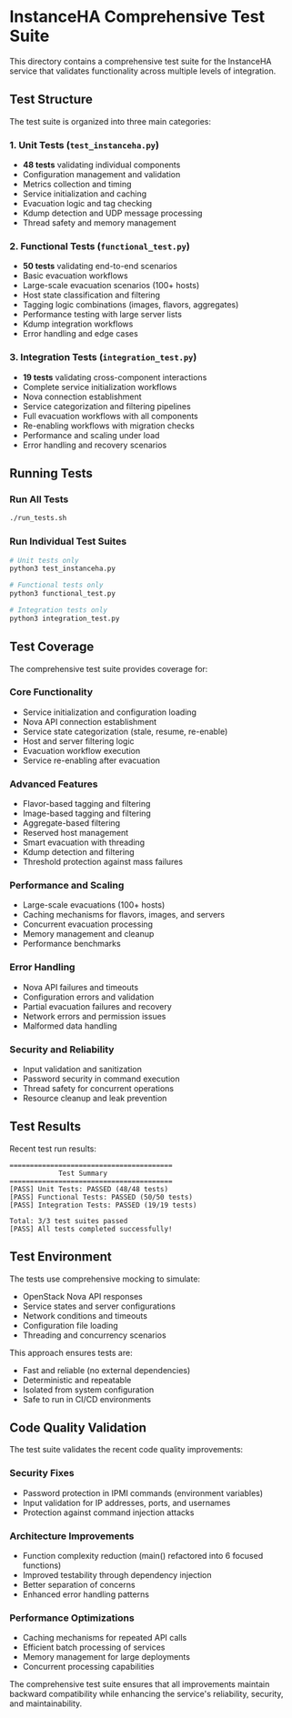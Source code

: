 # InstanceHA Comprehensive Test Suite

This directory contains a comprehensive test suite for the InstanceHA service that validates functionality across multiple levels of integration.

## Test Structure

The test suite is organized into three main categories:

### 1. Unit Tests (`test_instanceha.py`)
- **48 tests** validating individual components
- Configuration management and validation
- Metrics collection and timing
- Service initialization and caching
- Evacuation logic and tag checking
- Kdump detection and UDP message processing
- Thread safety and memory management

### 2. Functional Tests (`functional_test.py`) 
- **50 tests** validating end-to-end scenarios
- Basic evacuation workflows
- Large-scale evacuation scenarios (100+ hosts)
- Host state classification and filtering
- Tagging logic combinations (images, flavors, aggregates)
- Performance testing with large server lists
- Kdump integration workflows
- Error handling and edge cases

### 3. Integration Tests (`integration_test.py`)
- **19 tests** validating cross-component interactions
- Complete service initialization workflows
- Nova connection establishment 
- Service categorization and filtering pipelines
- Full evacuation workflows with all components
- Re-enabling workflows with migration checks
- Performance and scaling under load
- Error handling and recovery scenarios

## Running Tests

### Run All Tests
```bash
./run_tests.sh
```

### Run Individual Test Suites
```bash
# Unit tests only
python3 test_instanceha.py

# Functional tests only  
python3 functional_test.py

# Integration tests only
python3 integration_test.py
```

## Test Coverage

The comprehensive test suite provides coverage for:

### Core Functionality
- Service initialization and configuration loading
- Nova API connection establishment
- Service state categorization (stale, resume, re-enable)
- Host and server filtering logic
- Evacuation workflow execution
- Service re-enabling after evacuation

### Advanced Features
- Flavor-based tagging and filtering
- Image-based tagging and filtering  
- Aggregate-based filtering
- Reserved host management
- Smart evacuation with threading
- Kdump detection and filtering
- Threshold protection against mass failures

### Performance and Scaling
- Large-scale evacuations (100+ hosts)
- Caching mechanisms for flavors, images, and servers
- Concurrent evacuation processing
- Memory management and cleanup
- Performance benchmarks

### Error Handling
- Nova API failures and timeouts
- Configuration errors and validation
- Partial evacuation failures and recovery
- Network errors and permission issues
- Malformed data handling

### Security and Reliability
- Input validation and sanitization
- Password security in command execution
- Thread safety for concurrent operations
- Resource cleanup and leak prevention

## Test Results

Recent test run results:

```
========================================
            Test Summary                
========================================
[PASS] Unit Tests: PASSED (48/48 tests)
[PASS] Functional Tests: PASSED (50/50 tests)  
[PASS] Integration Tests: PASSED (19/19 tests)

Total: 3/3 test suites passed
[PASS] All tests completed successfully!
```

## Test Environment

The tests use comprehensive mocking to simulate:
- OpenStack Nova API responses
- Service states and server configurations
- Network conditions and timeouts
- Configuration file loading
- Threading and concurrency scenarios

This approach ensures tests are:
- Fast and reliable (no external dependencies)
- Deterministic and repeatable
- Isolated from system configuration
- Safe to run in CI/CD environments

## Code Quality Validation

The test suite validates the recent code quality improvements:

### Security Fixes
- Password protection in IPMI commands (environment variables)
- Input validation for IP addresses, ports, and usernames
- Protection against command injection attacks

### Architecture Improvements  
- Function complexity reduction (main() refactored into 6 focused functions)
- Improved testability through dependency injection
- Better separation of concerns
- Enhanced error handling patterns

### Performance Optimizations
- Caching mechanisms for repeated API calls
- Efficient batch processing of services
- Memory management for large deployments
- Concurrent processing capabilities

The comprehensive test suite ensures that all improvements maintain backward compatibility while enhancing the service's reliability, security, and maintainability.